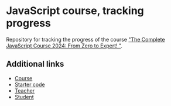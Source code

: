 # JavaScript course, tracking progress

Repository for tracking the progress of the course ["The Complete JavaScript Course 2024: From Zero to Expert!
"](https://www.udemy.com/course/the-complete-javascript-course/).

## Additional links

* [Course](https://www.udemy.com/course/the-complete-javascript-course/)
* [Starter code](https://github.com/jonasschmedtmann/complete-javascript-course)
* [Teacher](https://www.udemy.com/user/jonasschmedtmann/)
* [Student](https://github.com/miezaru)

